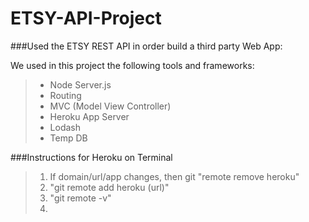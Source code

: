 ETSY-API-Project
=================

###Used the ETSY REST API in order build a third party Web App:


We used in this project the following tools and frameworks:
>- Node Server.js
>- Routing
>- MVC (Model View Controller)
>- Heroku App Server
>- Lodash
>- Temp DB

###Instructions for Heroku on Terminal


>1. If domain/url/app changes, then git "remote remove heroku"
>2. "git remote add heroku (url)"
>3. "git remote -v"
>4. 
